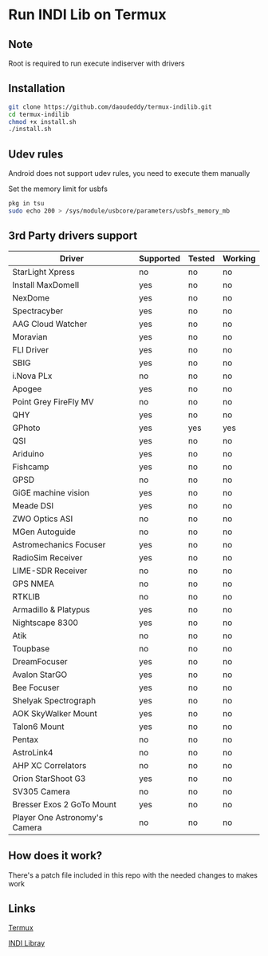 # Run INDI Lib on Termux

## Note
Root is required to run execute indiserver with drivers

## Installation
```bash
git clone https://github.com/daoudeddy/termux-indilib.git
cd termux-indilib
chmod +x install.sh
./install.sh
```

## Udev rules
Android does not support udev rules, you need to execute them manually

Set the memory limit for usbfs
```bash
pkg in tsu
sudo echo 200 > /sys/module/usbcore/parameters/usbfs_memory_mb
```

## 3rd Party drivers support
Driver | Supported | Tested | Working
--- | --- | --- | --- 
StarLight Xpress | no | no | no
Install MaxDomeII | yes | no | no 
NexDome | yes | no | no 
Spectracyber | yes | no | no 
AAG Cloud Watcher | yes | no | no 
Moravian | yes | no | no 
FLI Driver | yes | no | no 
SBIG | yes | no | no 
i.Nova PLx | no | no | no 
Apogee | yes | no | no 
Point Grey FireFly MV | no | no | no 
QHY | yes | no | no 
GPhoto | yes | yes | yes 
QSI | yes | no | no 
Ariduino | yes | no | no 
Fishcamp | yes | no | no 
GPSD | no | no | no 
GiGE machine vision | yes | no | no 
Meade DSI | yes | no | no 
ZWO Optics ASI | no | no | no 
MGen Autoguide | no | no | no 
Astromechanics Focuser | yes | no | no 
RadioSim Receiver | yes | no | no 
LIME-SDR Receiver | no | no | no 
GPS NMEA | no | no | no 
RTKLIB | no | no | no 
Armadillo & Platypus | yes | no | no 
Nightscape 8300 | yes | no | no 
Atik | no | no | no 
Toupbase | no | no | no 
DreamFocuser | yes | no | no 
Avalon StarGO | yes | no | no 
Bee Focuser | yes | no | no 
Shelyak Spectrograph | yes | no | no 
AOK SkyWalker Mount | yes | no | no 
Talon6 Mount | yes | no | no 
Pentax | no | no | no 
AstroLink4 | no | no | no 
AHP XC Correlators | no | no | no 
Orion StarShoot G3 | yes | no | no 
SV305 Camera | no | no | no 
Bresser Exos 2 GoTo Mount | yes | no | no 
Player One Astronomy's Camera | no | no | no 

## How does it work?
There's a patch file included in this repo with the needed changes to makes work

## Links
[Termux](https://termux.com)

[INDI Libray](https://indilib.org)
